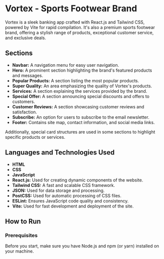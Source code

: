 # Vortex - Sports Footwear Brand

Vortex is a sleek banking app crafted with React.js and Tailwind CSS, powered by Vite for rapid compilation. It's also a premium sports footwear brand, offering a stylish range of products, exceptional customer service, and exclusive deals.

## Sections

- **Navbar:** A navigation menu for easy user navigation.
- **Hero:** A prominent section highlighting the brand's featured products and messages.
- **Popular Products:** A section listing the most popular products.
- **Super Quality:** An area emphasizing the quality of Vortex's products.
- **Services:** A section explaining the services provided by the brand.
- **Special Offer:** A section announcing special discounts and offers to customers.
- **Customer Reviews:** A section showcasing customer reviews and satisfaction.
- **Subscribe:** An option for users to subscribe to the email newsletter.
- **Footer:** Contains site map, contact information, and social media links.

Additionally, special card structures are used in some sections to highlight specific products or services.

## Languages and Technologies Used

- **HTML**
- **CSS**
- **JavaScript**
- **React.js:** Used for creating dynamic components of the website.
- **Tailwind CSS:** A fast and scalable CSS framework.
- **JSON:** Used for data storage and processing.
- **PostCSS:** Used for automatic processing of CSS files.
- **ESLint:** Ensures JavaScript code quality and consistency.
- **Vite:** Used for fast development and deployment of the site.

## How to Run

### Prerequisites

Before you start, make sure you have Node.js and npm (or yarn) installed on your machine.